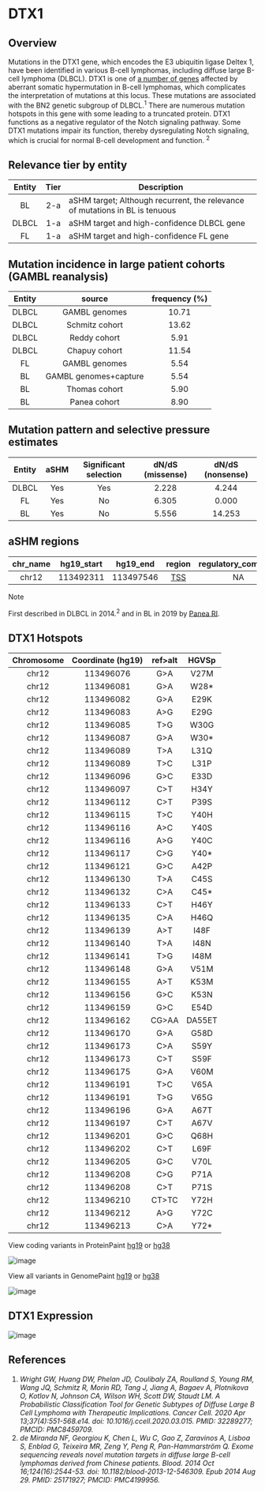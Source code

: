 # DTX1
## Overview
Mutations in the DTX1 gene, which encodes the E3 ubiquitin ligase Deltex 1, have been identified in various B-cell lymphomas, including diffuse large B-cell lymphoma (DLBCL). DTX1 is one of [a number of genes](https://github.com/morinlab/LLMPP/wiki/ashm) affected by aberrant somatic hypermutation in B-cell lymphomas, which complicates the interpretation of mutations at this locus. These mutations are associated with the BN2 genetic subgroup of DLBCL.<sup>1</sup> There are numerous mutation hotspots in this gene with some leading to a truncated protein. DTX1 functions as a negative regulator of the Notch signaling pathway. Some DTX1 mutations impair its function, thereby dysregulating Notch signaling, which is crucial for normal B-cell development and function. <sup>2</sup> 

## Relevance tier by entity

|Entity|Tier|Description                           |
|:------:|:----:|--------------------------------------|
|BL    |2-a | aSHM target; Although recurrent, the relevance of mutations in BL is tenuous |
|DLBCL |1-a | aSHM target and high-confidence DLBCL gene            |
|FL    |1-a | aSHM target and high-confidence FL gene               |

## Mutation incidence in large patient cohorts (GAMBL reanalysis)

|Entity|source               |frequency (%)|
|:------:|:---------------------:|:-------------:|
|DLBCL |GAMBL genomes        |10.71        |
|DLBCL |Schmitz cohort       |13.62        |
|DLBCL |Reddy cohort         | 5.91        |
|DLBCL |Chapuy cohort        |11.54        |
|FL    |GAMBL genomes        | 5.54        |
|BL    |GAMBL genomes+capture| 5.54        |
|BL    |Thomas cohort        | 5.90        |
|BL    |Panea cohort         | 8.90        |

## Mutation pattern and selective pressure estimates

|Entity|aSHM|Significant selection|dN/dS (missense)|dN/dS (nonsense)|
|:------:|:----:|:---------------------:|:----------------:|:----------------:|
|DLBCL |Yes |Yes                  |2.228           | 4.244          |
|FL    |Yes |No                   |6.305           | 0.000          |
|BL    |Yes |No                   |5.556           |14.253          |

## aSHM regions

|chr_name|hg19_start|hg19_end |region                                                                                      |regulatory_comment|
|:--------:|:----------:|:---------:|:--------------------------------------------------------------------------------------------:|:------------------:|
|chr12   |113492311 |113497546|[TSS](https://genome.ucsc.edu/s/rdmorin/GAMBL%20hg19?position=chr12%3A113492311%2D113497546)|NA                |

> [!NOTE]
> First described in DLBCL in 2014.<sup>2</sup> and in BL in 2019 by [Panea RI](https://pubmed.ncbi.nlm.nih.gov/31558468). 

 ## DTX1 Hotspots

| Chromosome |Coordinate (hg19) | ref>alt | HGVSp | 
 | :---:| :---: | :--: | :---: |
| chr12 | 113496076 | G>A | V27M |
| chr12 | 113496081 | G>A | W28* |
| chr12 | 113496082 | G>A | E29K |
| chr12 | 113496083 | A>G | E29G |
| chr12 | 113496085 | T>G | W30G |
| chr12 | 113496087 | G>A | W30* |
| chr12 | 113496089 | T>A | L31Q |
| chr12 | 113496089 | T>C | L31P |
| chr12 | 113496096 | G>C | E33D |
| chr12 | 113496097 | C>T | H34Y |
| chr12 | 113496112 | C>T | P39S |
| chr12 | 113496115 | T>C | Y40H |
| chr12 | 113496116 | A>C | Y40S |
| chr12 | 113496116 | A>G | Y40C |
| chr12 | 113496117 | C>G | Y40* |
| chr12 | 113496121 | G>C | A42P |
| chr12 | 113496130 | T>A | C45S |
| chr12 | 113496132 | C>A | C45* |
| chr12 | 113496133 | C>T | H46Y |
| chr12 | 113496135 | C>A | H46Q |
| chr12 | 113496139 | A>T | I48F |
| chr12 | 113496140 | T>A | I48N |
| chr12 | 113496141 | T>G | I48M |
| chr12 | 113496148 | G>A | V51M |
| chr12 | 113496155 | A>T | K53M |
| chr12 | 113496156 | G>C | K53N |
| chr12 | 113496159 | G>C | E54D |
| chr12 | 113496162 | CG>AA | DA55ET |
| chr12 | 113496170 | G>A | G58D |
| chr12 | 113496173 | C>A | S59Y |
| chr12 | 113496173 | C>T | S59F |
| chr12 | 113496175 | G>A | V60M |
| chr12 | 113496191 | T>C | V65A |
| chr12 | 113496191 | T>G | V65G |
| chr12 | 113496196 | G>A | A67T |
| chr12 | 113496197 | C>T | A67V |
| chr12 | 113496201 | G>C | Q68H |
| chr12 | 113496202 | C>T | L69F |
| chr12 | 113496205 | G>C | V70L |
| chr12 | 113496208 | C>G | P71A |
| chr12 | 113496208 | C>T | P71S |
| chr12 | 113496210 | CT>TC | Y72H |
| chr12 | 113496212 | A>G | Y72C |
| chr12 | 113496213 | C>A | Y72* |

View coding variants in ProteinPaint [hg19](https://morinlab.github.io/LLMPP/GAMBL/DTX1_protein.html)  or [hg38](https://morinlab.github.io/LLMPP/GAMBL/DTX1_protein_hg38.html)

![image](images/proteinpaint/DTX1_NM_004416.svg)

View all variants in GenomePaint [hg19](https://morinlab.github.io/LLMPP/GAMBL/DTX1.html)  or [hg38](https://morinlab.github.io/LLMPP/GAMBL/DTX1_hg38.html)

![image](images/proteinpaint/DTX1.svg)

## DTX1 Expression
![image](images/gene_expression/DTX1_by_pathology.svg)

## References
1. *Wright GW, Huang DW, Phelan JD, Coulibaly ZA, Roulland S, Young RM, Wang JQ, Schmitz R, Morin RD, Tang J, Jiang A, Bagaev A, Plotnikova O, Kotlov N, Johnson CA, Wilson WH, Scott DW, Staudt LM. A Probabilistic Classification Tool for Genetic Subtypes of Diffuse Large B Cell Lymphoma with Therapeutic Implications. Cancer Cell. 2020 Apr 13;37(4):551-568.e14. doi: 10.1016/j.ccell.2020.03.015. PMID: 32289277; PMCID: PMC8459709.*
2. *de Miranda NF, Georgiou K, Chen L, Wu C, Gao Z, Zaravinos A, Lisboa S, Enblad G, Teixeira MR, Zeng Y, Peng R, Pan-Hammarström Q. Exome sequencing reveals novel mutation targets in diffuse large B-cell lymphomas derived from Chinese patients. Blood. 2014 Oct 16;124(16):2544-53. doi: 10.1182/blood-2013-12-546309. Epub 2014 Aug 29. PMID: 25171927; PMCID: PMC4199956.*
<!-- ORIGIN: schmitzGeneticsPathogenesisDiffuse2018a -->
